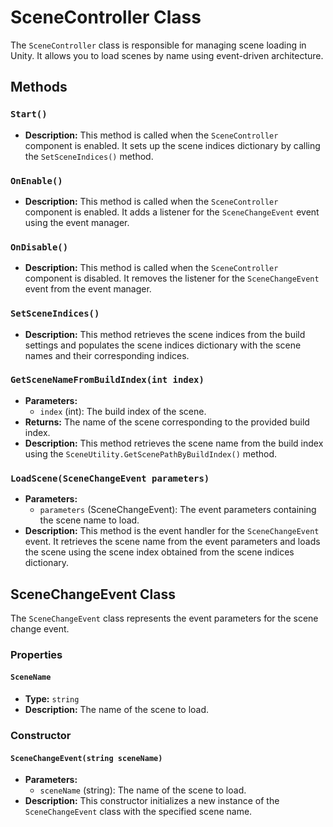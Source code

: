 # SceneController Class

The `SceneController` class is responsible for managing scene loading in Unity. It allows you to load scenes by name using event-driven architecture.

## Methods

### `Start()`

- **Description:** This method is called when the `SceneController` component is enabled. It sets up the scene indices dictionary by calling the `SetSceneIndices()` method.

### `OnEnable()`

- **Description:** This method is called when the `SceneController` component is enabled. It adds a listener for the `SceneChangeEvent` event using the event manager.

### `OnDisable()`

- **Description:** This method is called when the `SceneController` component is disabled. It removes the listener for the `SceneChangeEvent` event from the event manager.

### `SetSceneIndices()`

- **Description:** This method retrieves the scene indices from the build settings and populates the scene indices dictionary with the scene names and their corresponding indices.

### `GetSceneNameFromBuildIndex(int index)`

- **Parameters:**
    - `index` (int): The build index of the scene.
- **Returns:** The name of the scene corresponding to the provided build index.
- **Description:** This method retrieves the scene name from the build index using the `SceneUtility.GetScenePathByBuildIndex()` method.

### `LoadScene(SceneChangeEvent parameters)`

- **Parameters:**
    - `parameters` (SceneChangeEvent): The event parameters containing the scene name to load.
- **Description:** This method is the event handler for the `SceneChangeEvent` event. It retrieves the scene name from the event parameters and loads the scene using the scene index obtained from the scene indices dictionary.

## SceneChangeEvent Class

The `SceneChangeEvent` class represents the event parameters for the scene change event.

### Properties

#### `SceneName`

- **Type:** `string`
- **Description:** The name of the scene to load.

### Constructor

#### `SceneChangeEvent(string sceneName)`

- **Parameters:**
    - `sceneName` (string): The name of the scene to load.
- **Description:** This constructor initializes a new instance of the `SceneChangeEvent` class with the specified scene name.

